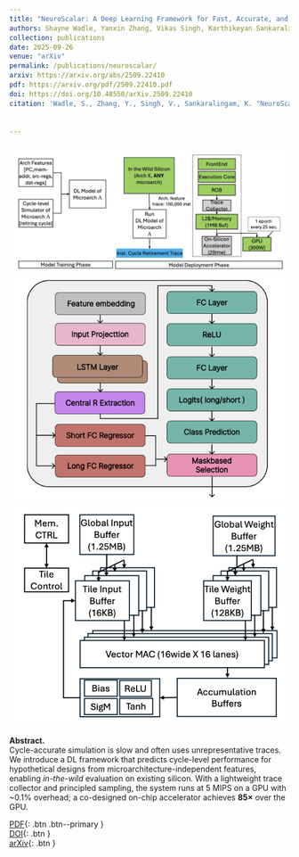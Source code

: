 ```yaml
---
title: "NeuroScalar: A Deep Learning Framework for Fast, Accurate, and In-the-Wild Cycle-Level Performance Prediction"
authors: Shayne Wadle, Yanxin Zhang, Vikas Singh, Karthikeyan Sankaralingam
collection: publications
date: 2025-09-26
venue: "arXiv"
permalink: /publications/neuroscalar/
arxiv: https://arxiv.org/abs/2509.22410
pdf: https://arxiv.org/pdf/2509.22410.pdf
doi: https://doi.org/10.48550/arXiv.2509.22410
citation: 'Wadle, S., Zhang, Y., Singh, V., Sankaralingam, K. "NeuroScalar: A Deep Learning Framework for Fast, Accurate, and In-the-Wild Cycle-Level Performance Prediction." arXiv:2509.22410 (2025).'


---
```


![](/images/scaler1.png)
![](/images/scaler2.png)
![](/images/scaler3.png)

**Abstract.**  
Cycle-accurate simulation is slow and often uses unrepresentative traces. We introduce a DL framework that predicts cycle-level performance for hypothetical designs from microarchitecture-independent features, enabling *in-the-wild* evaluation on existing silicon. With a lightweight trace collector and principled sampling, the system runs at 5 MIPS on a GPU with ~0.1% overhead; a co-designed on-chip accelerator achieves **85×** over the GPU.

[PDF](https://arxiv.org/pdf/2509.22410.pdf){: .btn .btn--primary }  
[DOI](https://doi.org/10.48550/arXiv.2509.22410){: .btn }  
[arXiv](https://arxiv.org/abs/2509.22410){: .btn }